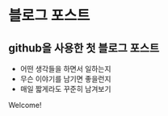 # 블로그 포스트

## github을 사용한 첫 블로그 포스트

* 어떤 생각들을 하면서 일하는지
* 무슨 이야기를 남기면 좋을런지
* 매일 짧게라도 꾸준히 남겨보기

Welcome!
